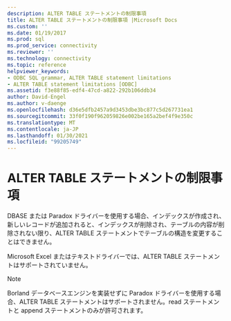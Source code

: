 ```yaml
---
description: ALTER TABLE ステートメントの制限事項
title: ALTER TABLE ステートメントの制限事項 |Microsoft Docs
ms.custom: ''
ms.date: 01/19/2017
ms.prod: sql
ms.prod_service: connectivity
ms.reviewer: ''
ms.technology: connectivity
ms.topic: reference
helpviewer_keywords:
- ODBC SQL grammar, ALTER TABLE statement limitations
- ALTER TABLE statement limitations [ODBC]
ms.assetid: f3e88f85-edf4-47cd-a822-292b106ddb34
author: David-Engel
ms.author: v-daenge
ms.openlocfilehash: d36e5dfb2457a9d3453dbe3bc877c5d267731ea1
ms.sourcegitcommit: 33f0f190f962059826e002be165a2bef4f9e350c
ms.translationtype: MT
ms.contentlocale: ja-JP
ms.lasthandoff: 01/30/2021
ms.locfileid: "99205749"
---
```

# <a name="alter-table-statement-limitations"></a>ALTER TABLE ステートメントの制限事項
DBASE または Paradox ドライバーを使用する場合、インデックスが作成され、新しいレコードが追加されると、インデックスが削除され、テーブルの内容が削除されない限り、ALTER TABLE ステートメントでテーブルの構造を変更することはできません。  
  
 Microsoft Excel またはテキストドライバーでは、ALTER TABLE ステートメントはサポートされていません。  
  
> [!NOTE]  
>  Borland データベースエンジンを実装せずに Paradox ドライバーを使用する場合、ALTER TABLE ステートメントはサポートされません。read ステートメントと append ステートメントのみが許可されます。

